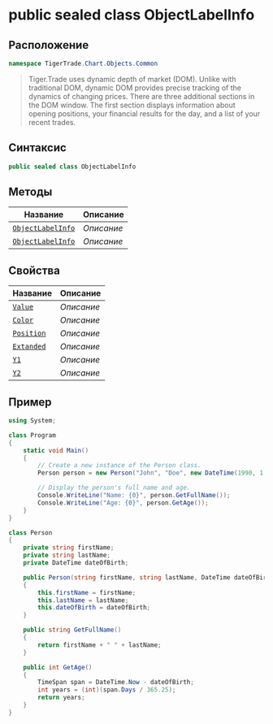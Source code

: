 
# public sealed class ObjectLabelInfo
## Расположение
```csharp
namespace TigerTrade.Chart.Objects.Common
```



> Tiger.Trade uses dynamic depth of market (DOM). Unlike with traditional DOM, dynamic DOM provides precise tracking of the dynamics of changing prices. There are three additional sections in the DOM window. The first section displays information about opening positions, your financial results for the day, and a list of your recent trades.

## Синтаксис
```csharp
public sealed class ObjectLabelInfo
```


## Методы
| Название | Описание |
| --- | --- |
| [`ObjectLabelInfo`](./ObjectLabelInfo.cs/Методы/ObjectLabelInfo.md) | *Описание* |
| [`ObjectLabelInfo`](./ObjectLabelInfo.cs/Методы/ObjectLabelInfo.md) | *Описание* |

## Свойства
| Название | Описание |
| --- | --- |
| [`Value`](./ObjectLabelInfo.cs/Свойства/Value.md) | *Описание* |
| [`Color`](./ObjectLabelInfo.cs/Свойства/Color.md) | *Описание* |
| [`Position`](./ObjectLabelInfo.cs/Свойства/Position.md) | *Описание* |
| [`Extanded`](./ObjectLabelInfo.cs/Свойства/Extanded.md) | *Описание* |
| [`Y1`](./ObjectLabelInfo.cs/Свойства/Y1.md) | *Описание* |
| [`Y2`](./ObjectLabelInfo.cs/Свойства/Y2.md) | *Описание* |


## Пример
```csharp
using System;

class Program
{
    static void Main()
    {
        // Create a new instance of the Person class.
        Person person = new Person("John", "Doe", new DateTime(1990, 1, 1));

        // Display the person's full name and age.
        Console.WriteLine("Name: {0}", person.GetFullName());
        Console.WriteLine("Age: {0}", person.GetAge());
    }
}

class Person
{
    private string firstName;
    private string lastName;
    private DateTime dateOfBirth;

    public Person(string firstName, string lastName, DateTime dateOfBirth)
    {
        this.firstName = firstName;
        this.lastName = lastName;
        this.dateOfBirth = dateOfBirth;
    }

    public string GetFullName()
    {
        return firstName + " " + lastName;
    }

    public int GetAge()
    {
        TimeSpan span = DateTime.Now - dateOfBirth;
        int years = (int)(span.Days / 365.25);
        return years;
    }
}
```

